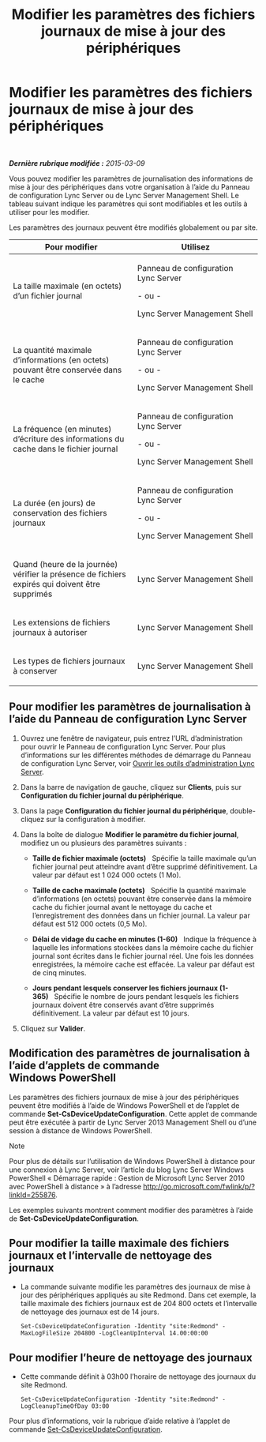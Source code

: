 ﻿---
title: Modifier les paramètres des fichiers journaux de mise à jour des périphériques
TOCTitle: Modifier les paramètres des fichiers journaux de mise à jour des périphériques
ms:assetid: 9b57f126-1853-43b3-bbd4-06401e6498bd
ms:mtpsurl: https://technet.microsoft.com/fr-fr/library/Gg182554(v=OCS.15)
ms:contentKeyID: 49298333
ms.date: 05/20/2016
mtps_version: v=OCS.15
ms.translationtype: HT
---

# Modifier les paramètres des fichiers journaux de mise à jour des périphériques

 

_**Dernière rubrique modifiée :** 2015-03-09_

Vous pouvez modifier les paramètres de journalisation des informations de mise à jour des périphériques dans votre organisation à l’aide du Panneau de configuration Lync Server ou de Lync Server Management Shell. Le tableau suivant indique les paramètres qui sont modifiables et les outils à utiliser pour les modifier.

Les paramètres des journaux peuvent être modifiés globalement ou par site.


<table>
<colgroup>
<col style="width: 50%" />
<col style="width: 50%" />
</colgroup>
<thead>
<tr class="header">
<th>Pour modifier</th>
<th>Utilisez</th>
</tr>
</thead>
<tbody>
<tr class="odd">
<td><p>La taille maximale (en octets) d’un fichier journal</p></td>
<td><p>Panneau de configuration Lync Server</p>
<p>- ou -</p>
<p>Lync Server Management Shell</p></td>
</tr>
<tr class="even">
<td><p>La quantité maximale d’informations (en octets) pouvant être conservée dans le cache</p></td>
<td><p>Panneau de configuration Lync Server</p>
<p>- ou -</p>
<p>Lync Server Management Shell</p></td>
</tr>
<tr class="odd">
<td><p>La fréquence (en minutes) d’écriture des informations du cache dans le fichier journal</p></td>
<td><p>Panneau de configuration Lync Server</p>
<p>- ou -</p>
<p>Lync Server Management Shell</p></td>
</tr>
<tr class="even">
<td><p>La durée (en jours) de conservation des fichiers journaux</p></td>
<td><p>Panneau de configuration Lync Server</p>
<p>- ou -</p>
<p>Lync Server Management Shell</p></td>
</tr>
<tr class="odd">
<td><p>Quand (heure de la journée) vérifier la présence de fichiers expirés qui doivent être supprimés</p></td>
<td><p>Lync Server Management Shell</p></td>
</tr>
<tr class="even">
<td><p>Les extensions de fichiers journaux à autoriser</p></td>
<td><p>Lync Server Management Shell</p></td>
</tr>
<tr class="odd">
<td><p>Les types de fichiers journaux à conserver</p></td>
<td><p>Lync Server Management Shell</p></td>
</tr>
</tbody>
</table>


## Pour modifier les paramètres de journalisation à l’aide du Panneau de configuration Lync Server

1.  Ouvrez une fenêtre de navigateur, puis entrez l’URL d’administration pour ouvrir le Panneau de configuration Lync Server. Pour plus d’informations sur les différentes méthodes de démarrage du Panneau de configuration Lync Server, voir [Ouvrir les outils d’administration Lync Server](lync-server-2013-open-lync-server-administrative-tools.md).

2.  Dans la barre de navigation de gauche, cliquez sur **Clients**, puis sur **Configuration du fichier journal du périphérique**.

3.  Dans la page **Configuration du fichier journal du périphérique**, double-cliquez sur la configuration à modifier.

4.  Dans la boîte de dialogue **Modifier le paramètre du fichier journal**, modifiez un ou plusieurs des paramètres suivants :
    
      - **Taille de fichier maximale (octets)**   Spécifie la taille maximale qu’un fichier journal peut atteindre avant d’être supprimé définitivement. La valeur par défaut est 1 024 000 octets (1 Mo).
    
      - **Taille de cache maximale (octets)**   Spécifie la quantité maximale d’informations (en octets) pouvant être conservée dans la mémoire cache du fichier journal avant le nettoyage du cache et l’enregistrement des données dans un fichier journal. La valeur par défaut est 512 000 octets (0,5 Mo).
    
      - **Délai de vidage du cache en minutes (1-60)**   Indique la fréquence à laquelle les informations stockées dans la mémoire cache du fichier journal sont écrites dans le fichier journal réel. Une fois les données enregistrées, la mémoire cache est effacée. La valeur par défaut est de cinq minutes.
    
      - **Jours pendant lesquels conserver les fichiers journaux (1-365)**   Spécifie le nombre de jours pendant lesquels les fichiers journaux doivent être conservés avant d’être supprimés définitivement. La valeur par défaut est 10 jours.

5.  Cliquez sur **Valider**.

## Modification des paramètres de journalisation à l’aide d’applets de commande Windows PowerShell

Les paramètres des fichiers journaux de mise à jour des périphériques peuvent être modifiés à l’aide de Windows PowerShell et de l’applet de commande **Set-CsDeviceUpdateConfiguration**. Cette applet de commande peut être exécutée à partir de Lync Server 2013 Management Shell ou d’une session à distance de Windows PowerShell.

> [!note]  
> Pour plus de détails sur l’utilisation de Windows PowerShell à distance pour une connexion à Lync Server, voir l’article du blog Lync Server Windows PowerShell « Démarrage rapide : Gestion de Microsoft Lync Server 2010 avec PowerShell à distance » à l’adresse <a href="http://go.microsoft.com/fwlink/p/?linkid=255876">http://go.microsoft.com/fwlink/p/?linkId=255876</a>.

Les exemples suivants montrent comment modifier des paramètres à l’aide de **Set-CsDeviceUpdateConfiguration**.

## Pour modifier la taille maximale des fichiers journaux et l’intervalle de nettoyage des journaux

  - La commande suivante modifie les paramètres des journaux de mise à jour des périphériques appliqués au site Redmond. Dans cet exemple, la taille maximale des fichiers journaux est de 204 800 octets et l’intervalle de nettoyage des journaux est de 14 jours.
    
        Set-CsDeviceUpdateConfiguration -Identity "site:Redmond" -MaxLogFileSize 204800 -LogCleanUpInterval 14.00:00:00

## Pour modifier l’heure de nettoyage des journaux

  - Cette commande définit à 03h00 l’horaire de nettoyage des journaux du site Redmond.
    
        Set-CsDeviceUpdateConfiguration -Identity "site:Redmond" -LogCleanupTimeOfDay 03:00

Pour plus d’informations, voir la rubrique d’aide relative à l’applet de commande [Set-CsDeviceUpdateConfiguration](https://docs.microsoft.com/en-us/powershell/module/skype/Set-CsDeviceUpdateConfiguration).

